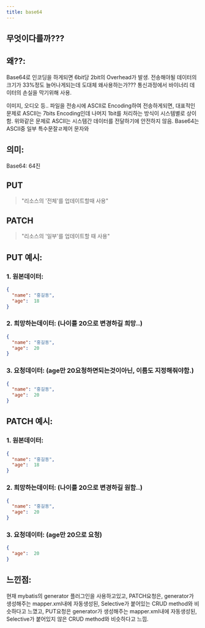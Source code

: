 ```yaml
---
title: base64 
---
```

## 무엇이다를까??? 

## 왜??: 
Base64로 인코딩을 하게되면 6bit당 2bit의 Overhead가 발생.
전송해야될 데이터의 크기가 33%정도 늘어나게되는데 
도대체 왜사용하는가???
통신과정에서 바이너리 데이터의 손실을 막기위해 사용.

이미지, 오디오 등.. 파일을 전송시에 ASCII로 Encoding하여 전송하게되면, 
대표적인문제로 ASCII는 7bits Encoding인데 나머지 1bit를 처리하는 방식이 시스템별로 상이함.
위와같은 문제로 ASCII는 시스템간 데이터를 전달하기에 안전하지 않음.
Base64는 ASCII중 일부 특수문잘ㄹ제어 문자와  

## 의미: 
Base64: 64진
## PUT
> "리소스의 '전체'를 업데이트할때 사용"

## PATCH 
> "리소스의 '일부'를 업데이트할 때 사용"


## PUT 예시:
### 1. 원본데이터: 
```json
{
  "name": "홍길동",
  "age":  18
}
```

### 2. 희망하는데이터: (나이를 20으로 변경하길 희망..)
```json
{
  "name": "홍길동",
  "age":  20
}
```
### 3. 요청데이터: (age만 20요청하면되는것이아닌, 이름도 지정해줘야함.) 
```json
{
  "name": "홍길동",
  "age":  20
}
```


## PATCH 예시:
### 1. 원본데이터:
```json
{
  "name": "홍길동",
  "age":  18
}
```

### 2. 희망하는데이터: (나이를 20으로 변경하길 원함..)
```json
{
  "name": "홍길동",
  "age":  20
}
```
### 3. 요청데이터: (age만 20으로 요청)
```json
{
  "age":  20
}
```



## 느낀점: 

현재 mybatis의 generator 플러그인을 사용하고있고,
PATCH요청은, generator가 생성해주는 mapper.xml내에 자동생성된, Selective가 붙어있는 CRUD method와 비슷하다고 느꼈고,
PUT요청은 generator가 생성해주는 mapper.xml내에 자동생성된, Selective가 붙어있지 않은 CRUD method와 비슷하다고 느낌.

